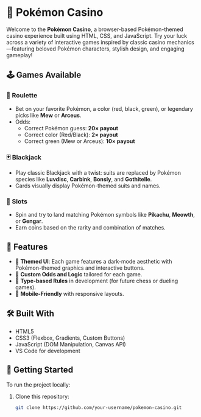 # 🎰 Pokémon Casino

Welcome to the **Pokémon Casino**, a browser-based Pokémon-themed casino experience built using HTML, CSS, and JavaScript. Try your luck across a variety of interactive games inspired by classic casino mechanics—featuring beloved Pokémon characters, stylish design, and engaging gameplay!

## 🕹️ Games Available

### 🎡 Roulette
- Bet on your favorite Pokémon, a color (red, black, green), or legendary picks like **Mew** or **Arceus**.
- Odds:
  - Correct Pokémon guess: **20× payout**
  - Correct color (Red/Black): **2× payout**
  - Correct green (Mew or Arceus): **10× payout**

### 🃏 Blackjack
- Play classic Blackjack with a twist: suits are replaced by Pokémon species like **Luvdisc**, **Carbink**, **Bonsly**, and **Gothitelle**.
- Cards visually display Pokémon-themed suits and names.

### 🎰 Slots
- Spin and try to land matching Pokémon symbols like **Pikachu**, **Meowth**, or **Gengar**.
- Earn coins based on the rarity and combination of matches.

## 🧩 Features

- 🎨 **Themed UI**: Each game features a dark-mode aesthetic with Pokémon-themed graphics and interactive buttons.
- 🎯 **Custom Odds and Logic** tailored for each game.
- 🧠 **Type-based Rules** in development (for future chess or dueling games).
- 📱 **Mobile-Friendly** with responsive layouts.

## 🛠️ Built With

- HTML5
- CSS3 (Flexbox, Gradients, Custom Buttons)
- JavaScript (DOM Manipulation, Canvas API)
- VS Code for development

## 🚀 Getting Started

To run the project locally:

1. Clone this repository:
   ```bash
   git clone https://github.com/your-username/pokemon-casino.git

